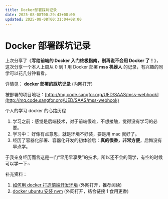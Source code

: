 ```yaml
---
title: Docker部署踩坑记录
date: 2025-08-08T00:29:43+08:00
updated: 2025-08-08T00:31:04+08:00
---
```


# Docker 部署踩坑记录

上次分享了《**写给前端的 Docker 入门终极指南，别再说不会用 Docker 了！**》，这次分享一个本人上周从 0 到 1 用 Docker 部署 **mss 机器人** 的记录，有兴趣的同学可以花几分钟看看。

详情见： **docker 部署的踩坑记录**  (内网打开)

被部署的项目地址：[http://mq.code.sangfor.org/UED/SAAS/mss-webhook](http://mq.code.sangfor.org/UED/SAAS/mss-webhook)

个人的学习 docker 的心路历程

1. 学习之前：感觉是后端技术，对于前端很难，不想接触，觉得没有学习的必要。
2. 学习中： 好像有点意思，就是环境不好装，要是用 mac 就好了。
3. 经历了容器化部署、容器化开发的初体验后：**真的很香，非常方便**，后悔没有早点学。

于我亲身经历而言这是一门“早用早享受”的技术，所以还不会的同学，有空的时候可以学一下~

补充资料：

1. [如何用 docker 打造前端开发环境](https://juejin.cn/post/7017129520649994253)  (外网打开，推荐阅读)
2. [docker ubuntu 安装 nvm](https://www.jianshu.com/p/5cf3e0e57fe0)   (外网打开，结合链接 1 食用更香)
